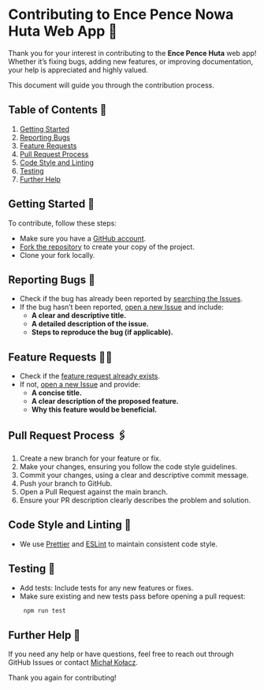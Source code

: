 # Contributing to Ence Pence Nowa Huta Web App 🤝

Thank you for your interest in contributing to the **Ence Pence Huta** web app! Whether it’s fixing bugs, adding new features, or improving documentation, your help is appreciated and highly valued.

This document will guide you through the contribution process.

## Table of Contents 📜

1. [Getting Started](#getting-started)
2. [Reporting Bugs](#reporting-bugs)
3. [Feature Requests](#feature-requests)
4. [Pull Request Process](#pull-request-process)
5. [Code Style and Linting](#code-style-and-linting)
6. [Testing](#testing)
7. [Further Help](#further-help)

## Getting Started 🚀

To contribute, follow these steps:

- Make sure you have a [GitHub account](https://github.com/).
- [Fork the repository](https://github.com/M-Kolacz/ence-pence-nowa-huta/fork) to create your copy of the project.
- Clone your fork locally.

## Reporting Bugs 🐞

- Check if the bug has already been reported by [searching the Issues](https://github.com/M-Kolacz/ence-pence-nowa-huta/labels/bug).
- If the bug hasn’t been reported, [open a new Issue](https://github.com/M-Kolacz/ence-pence-nowa-huta/issues/new/choose) and include:
  - **A clear and descriptive title.**
  - **A detailed description of the issue.**
  - **Steps to reproduce the bug (if applicable).**

## Feature Requests 🙋‍♂️

- Check if the [feature request already exists](https://github.com/M-Kolacz/ence-pence-nowa-huta/labels/enhancement).
- If not, [open a new Issue](https://github.com/M-Kolacz/ence-pence-nowa-huta/issues/new/choose) and provide:
  - **A concise title.**
  - **A clear description of the proposed feature.**
  - **Why this feature would be beneficial.**

## Pull Request Process 🖇️

1. Create a new branch for your feature or fix.
2. Make your changes, ensuring you follow the code style guidelines.
3. Commit your changes, using a clear and descriptive commit message.
4. Push your branch to GitHub.
5. Open a Pull Request against the main branch.
6. Ensure your PR description clearly describes the problem and solution.

## Code Style and Linting 🔬

- We use [Prettier](https://prettier.io/) and [ESLint](https://eslint.org/) to maintain consistent code style.

## Testing 🔬

- Add tests: Include tests for any new features or fixes.
- Make sure existing and new tests pass before opening a pull request:
  ```sh
   npm run test
  ```

## Further Help 💬

If you need any help or have questions, feel free to reach out through GitHub Issues or contact [Michał Kołacz](https://github.com/M-Kolacz/M-Kolacz).

Thank you again for contributing!
